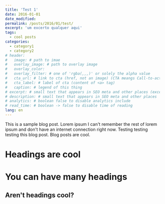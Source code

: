 ```yaml
---
title: 'Test 1'
date: 2016-01-01
date_modified:
permalink: /posts/2016/01/test/
excerpt: 'um excerto qualquer aqui'
tags:
  - cool posts
categories:
  - category1
  - category2
# header:
#   image: # path to imae
#   overlay_image: # path to overlay image
#   overlay_color:
#   overlay_filter: # one of 'rgba(,,,)' or solely the alpha value
#   cta_url: # link to cta (href, not an image) (CTA meangs Call-to-action === slogan ou frase de chamariz)
#   cta_label: # label of cta (content of <a> tag)
#   caption: # legend of this thing
# excerpt: # small text that appears in SEO meta and other places (excerto / resumo)
# description: # small text that appears in SEO meta and other places
# analytics: # boolean false to disable analytics include
# read_time: # boolean -> false to disable time of reading
lang: en
---
```


This is a sample blog post. Lorem ipsum I can't remember the rest of lorem ipsum and don't have an internet connection right now. Testing testing testing this blog post. Blog posts are cool.

Headings are cool
======

You can have many headings
======

Aren't headings cool?
------
